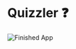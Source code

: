 # Quizzler ❓


![Finished App](https://github.com/londonappbrewery/Images/blob/master/quizzler-demo.gif)

